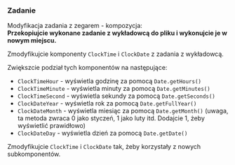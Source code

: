### Zadanie 
Modyfikacja zadania z zegarem - kompozycja:  
**Przekopiujcie wykonane zadanie z wykładowcą do pliku i wykonujcie je w nowym miejscu.**


Zmodyfikujcie komponenty `ClockTime` i `ClockDate` z zadania z wykładowcą.

Zwiększcie podział tych komponentów na następujące:

- `ClockTimeHour` - wyświetla godzinę za pomocą `Date.getHours()`
- `ClockTimeMinute` - wyświetla minuty za pomocą `Date.getMinutes()`
- `ClockTimeSecond` - wyświetla sekundy za pomocą `Date.getSeconds()`
- `ClockDateYear` - wyświetla rok za pomocą `Date.getFullYear()`
- `ClockDateMonth` - wyświetla miesiąc za pomocą `Date.getMonth()` (uwaga, ta metoda zwraca 0 jako styczeń, 1 jako luty itd. Dodajcie 1, żeby wyświetlić prawidłowo)
- `ClockDateDay` - wyświetla dzień za pomocą `Date.getDate()`

Zmodyfikujcie `ClockTime` i `ClockDate` tak, żeby korzystały z nowych subkomponentów.

